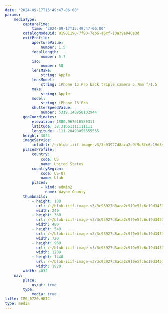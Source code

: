 ```yaml
---
date: "2024-09-17T15:49:47-06:00"
params:
    mediaType:
        captureTime:
            time: "2024-09-17T15:49:47-06:00"
        catalogNodeUid: 01981190-7f90-7eb6-a6cf-10a39a048e3d
        exifProfile:
            apertureValue:
                number: 1.5
            focalLength:
                number: 5.7
            iso:
                number: 50
            lensMake:
                string: Apple
            lensModel:
                string: iPhone 13 Pro back triple camera 5.7mm f/1.5
            make:
                string: Apple
            model:
                string: iPhone 13 Pro
            shutterSpeedValue:
                number: 5319.148958102944
        geoCoordinates:
            elevation: 1880.967616580311
            latitude: 38.31661111111111
            longitude: -111.28498055555555
        height: 3024
        imageService:
            infoUrl: /~/blob-iiif-image-v3/3c93927d8aca2c9f9e5fc6c19d34531ab58d01112c6333723362e35da3bbbff3/info.json
        placesProfile:
            country:
                code: US
                name: United States
            countryRegion:
                code: US-UT
                name: Utah
            places:
                - kind: admin2
                  name: Wayne County
        thumbnails:
            - height: 180
              url: /~/blob-iiif-image-v3/3c93927d8aca2c9f9e5fc6c19d34531ab58d01112c6333723362e35da3bbbff3/full/240%2C180/0/default.jpg
              width: 240
            - height: 360
              url: /~/blob-iiif-image-v3/3c93927d8aca2c9f9e5fc6c19d34531ab58d01112c6333723362e35da3bbbff3/full/480%2C360/0/default.jpg
              width: 480
            - height: 540
              url: /~/blob-iiif-image-v3/3c93927d8aca2c9f9e5fc6c19d34531ab58d01112c6333723362e35da3bbbff3/full/720%2C540/0/default.jpg
              width: 720
            - height: 960
              url: /~/blob-iiif-image-v3/3c93927d8aca2c9f9e5fc6c19d34531ab58d01112c6333723362e35da3bbbff3/full/1280%2C960/0/default.jpg
              width: 1280
            - height: 1440
              url: /~/blob-iiif-image-v3/3c93927d8aca2c9f9e5fc6c19d34531ab58d01112c6333723362e35da3bbbff3/full/1920%2C1440/0/default.jpg
              width: 1920
        width: 4032
    nav:
        place:
            us/ut: true
        type:
            media: true
title: IMG_0720.HEIC
type: media
---
```

